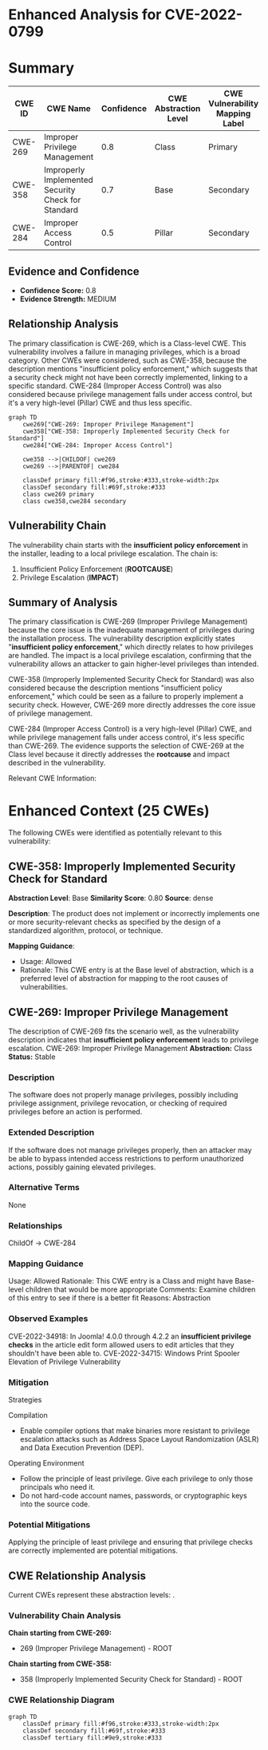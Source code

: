 # Enhanced Analysis for CVE-2022-0799

# Summary
| CWE ID | CWE Name | Confidence | CWE Abstraction Level | CWE Vulnerability Mapping Label | CWE-Vulnerability Mapping Notes |
|---|---|---|---|---|---|
| CWE-269 | Improper Privilege Management | 0.8 | Class | Primary | Allowed |
| CWE-358 | Improperly Implemented Security Check for Standard | 0.7 | Base | Secondary | Allowed |
| CWE-284 | Improper Access Control | 0.5 | Pillar | Secondary | Discouraged |

## Evidence and Confidence

*   **Confidence Score:** 0.8
*   **Evidence Strength:** MEDIUM

## Relationship Analysis
The primary classification is CWE-269, which is a Class-level CWE. This vulnerability involves a failure in managing privileges, which is a broad category. Other CWEs were considered, such as CWE-358, because the description mentions "insufficient policy enforcement," which suggests that a security check might not have been correctly implemented, linking to a specific standard. CWE-284 (Improper Access Control) was also considered because privilege management falls under access control, but it's a very high-level (Pillar) CWE and thus less specific.

```mermaid
graph TD
    cwe269["CWE-269: Improper Privilege Management"]
    cwe358["CWE-358: Improperly Implemented Security Check for Standard"]
    cwe284["CWE-284: Improper Access Control"]

    cwe358 -->|CHILDOF| cwe269
    cwe269 -->|PARENTOF| cwe284

    classDef primary fill:#f96,stroke:#333,stroke-width:2px
    classDef secondary fill:#69f,stroke:#333
    class cwe269 primary
    class cwe358,cwe284 secondary
```

## Vulnerability Chain
The vulnerability chain starts with the **insufficient policy enforcement** in the installer, leading to a local privilege escalation. The chain is:

1.  Insufficient Policy Enforcement (**ROOTCAUSE**)
2.  Privilege Escalation (**IMPACT**)

## Summary of Analysis
The primary classification is CWE-269 (Improper Privilege Management) because the core issue is the inadequate management of privileges during the installation process. The vulnerability description explicitly states "**insufficient policy enforcement**," which directly relates to how privileges are handled. The impact is a local privilege escalation, confirming that the vulnerability allows an attacker to gain higher-level privileges than intended.

CWE-358 (Improperly Implemented Security Check for Standard) was also considered because the description mentions "insufficient policy enforcement," which could be seen as a failure to properly implement a security check. However, CWE-269 more directly addresses the core issue of privilege management.

CWE-284 (Improper Access Control) is a very high-level (Pillar) CWE, and while privilege management falls under access control, it's less specific than CWE-269. The evidence supports the selection of CWE-269 at the Class level because it directly addresses the **rootcause** and impact described in the vulnerability.

Relevant CWE Information:

# Enhanced Context (25 CWEs)
The following CWEs were identified as potentially relevant to this vulnerability:

## CWE-358: Improperly Implemented Security Check for Standard
**Abstraction Level**: Base
**Similarity Score**: 0.80
**Source**: dense

**Description**:
The product does not implement or incorrectly implements one or more security-relevant checks as specified by the design of a standardized algorithm, protocol, or technique.

**Mapping Guidance**:
- Usage: Allowed
- Rationale: This CWE entry is at the Base level of abstraction, which is a preferred level of abstraction for mapping to the root causes of vulnerabilities.

## CWE-269: Improper Privilege Management
The description of CWE-269 fits the scenario well, as the vulnerability description indicates that **insufficient policy enforcement** leads to privilege escalation.
CWE-269: Improper Privilege Management
**Abstraction:** Class
**Status:** Stable

### Description
The software does not properly manage privileges, possibly including privilege assignment, privilege revocation, or checking of required privileges before an action is performed.

### Extended Description

If the software does not manage privileges properly, then an attacker may be able to bypass intended access restrictions to perform unauthorized actions, possibly gaining elevated privileges.

### Alternative Terms
None

### Relationships
ChildOf -> CWE-284

### Mapping Guidance
Usage: Allowed
Rationale: This CWE entry is a Class and might have Base-level children that would be more appropriate
Comments: Examine children of this entry to see if there is a better fit
Reasons:
Abstraction

### Observed Examples
CVE-2022-34918: In Joomla! 4.0.0 through 4.2.2 an **insufficient privilege checks** in the article edit form allowed users to edit articles that they shouldn't have been able to.
CVE-2022-34715: Windows Print Spooler Elevation of Privilege Vulnerability

### Mitigation
Strategies

Compilation
  * Enable compiler options that make binaries more resistant to privilege escalation attacks such as Address Space Layout Randomization (ASLR) and Data Execution Prevention (DEP).

Operating Environment
  * Follow the principle of least privilege. Give each privilege to only those principals who need it.
  * Do not hard-code account names, passwords, or cryptographic keys into the source code.

### Potential Mitigations
Applying the principle of least privilege and ensuring that privilege checks are correctly implemented are potential mitigations.


## CWE Relationship Analysis

Current CWEs represent these abstraction levels: .


### Vulnerability Chain Analysis

**Chain starting from CWE-269:**
- 269 (Improper Privilege Management) - ROOT


**Chain starting from CWE-358:**
- 358 (Improperly Implemented Security Check for Standard) - ROOT



### CWE Relationship Diagram

```mermaid
graph TD
    classDef primary fill:#f96,stroke:#333,stroke-width:2px
    classDef secondary fill:#69f,stroke:#333
    classDef tertiary fill:#9e9,stroke:#333
```